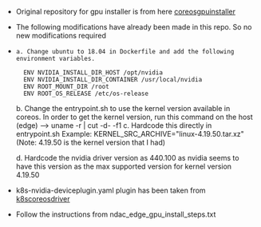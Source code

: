 - Original repository for gpu installer is from here [coreosgpuinstaller](https://github.com/shelmangroup/coreos-gpu-installer/)
- The following modifications have already been made in this repo. So no new modifications required
-     a. Change ubuntu to 18.04 in Dockerfile and add the following environment variables.

        ENV NVIDIA_INSTALL_DIR_HOST /opt/nvidia
        ENV NVIDIA_INSTALL_DIR_CONTAINER /usr/local/nvidia
        ENV ROOT_MOUNT_DIR /root
        ENV ROOT_OS_RELEASE /etc/os-release

    b. Change the entrypoint.sh to use the kernel version available in coreos. In order to get the kernel version, run this command on the host (edge) --> uname -r | cut -d- -f1
    c. Hardcode this directly in entrypoint.sh 
        Example: KERNEL_SRC_ARCHIVE="linux-4.19.50.tar.xz" (Note: 4.19.50 is the kernel version that I had)

    d. Hardcode the nvidia driver version as 440.100 as nvidia seems to have this version as the max supported version for kernel version 4.19.50


- k8s-nvidia-deviceplugin.yaml plugin has been taken from [k8scoreosdriver](https://github.com/gardener/gpu-installer)
- Follow the instructions from ndac_edge_gpu_install_steps.txt